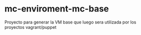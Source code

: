# mc-enviroment-mc-base
Proyecto para generar la VM base que luego sera utilizada por los proyectos vagrant/puppet
